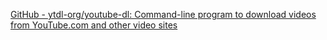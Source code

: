 [GitHub - ytdl-org/youtube-dl: Command-line program to download videos from YouTube.com and other video sites](https://github.com/ytdl-org/youtube-dl)